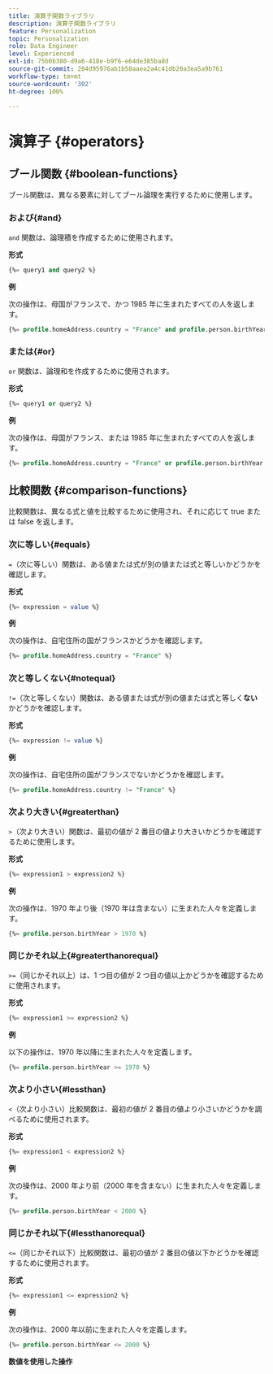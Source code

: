 ```yaml
---
title: 演算子関数ライブラリ
description: 演算子関数ライブラリ
feature: Personalization
topic: Personalization
role: Data Engineer
level: Experienced
exl-id: 75b0b380-d9a6-418e-b9f6-e64de385ba8d
source-git-commit: 284d95976ab1b58aaea2a4c41db20a3ea5a9b761
workflow-type: tm+mt
source-wordcount: '302'
ht-degree: 100%

---
```


# 演算子 {#operators}

## ブール関数 {#boolean-functions}

ブール関数は、異なる要素に対してブール論理を実行するために使用します。

### および{#and}

`and` 関数は、論理積を作成するために使用されます。

**形式**

```sql
{%= query1 and query2 %}
```

**例**

次の操作は、母国がフランスで、かつ 1985 年に生まれたすべての人を返します。

```sql
{%= profile.homeAddress.country = "France" and profile.person.birthYear = 1985 %}
```

### または{#or}

`or` 関数は、論理和を作成するために使用されます。

**形式**

```sql
{%= query1 or query2 %}
```

**例**

次の操作は、母国がフランス、または 1985 年に生まれたすべての人を返します。

```sql
{%= profile.homeAddress.country = "France" or profile.person.birthYear = 1985 %}
```

<!--
## Not{#not}

The `not` (or `!`) function is used to create a logical negation.

**Format**

```sql
not ({QUERY})
!({QUERY})
```

**Example**

The following operation will return all people who do not have their home country as Canada.

```sql
not (homeAddress.countryISO = "CA")
```
-->

## 比較関数 {#comparison-functions}

比較関数は、異なる式と値を比較するために使用され、それに応じて true または false を返します。

### 次に等しい{#equals}

`=`（次に等しい）関数は、ある値または式が別の値または式と等しいかどうかを確認します。

**形式**

```sql
{%= expression = value %}
```

**例**

次の操作は、自宅住所の国がフランスかどうかを確認します。

```sql
{%= profile.homeAddress.country = "France" %}
```

### 次と等しくない{#notequal}

`!=`（次と等しくない）関数は、ある値または式が別の値または式と等しく&#x200B;**ない**&#x200B;かどうかを確認します。

**形式**

```sql
{%= expression != value %}
```

**例**

次の操作は、自宅住所の国がフランスでないかどうかを確認します。

```sql
{%= profile.homeAddress.country != "France" %}
```

### 次より大きい{#greaterthan}

`>`（次より大きい）関数は、最初の値が 2 番目の値より大きいかどうかを確認するために使用します。

**形式**

```sql
{%= expression1 > expression2 %}
```

**例**

次の操作は、1970 年より後（1970 年は含まない）に生まれた人々を定義します。

```sql
{%= profile.person.birthYear > 1970 %}
```

### 同じかそれ以上{#greaterthanorequal}

`>=`（同じかそれ以上）は、1 つ目の値が 2 つ目の値以上かどうかを確認するために使用されます。

**形式**

```sql
{%= expression1 >= expression2 %}
```

**例**

以下の操作は、1970 年以降に生まれた人々を定義します。

```sql
{%= profile.person.birthYear >= 1970 %}
```

### 次より小さい{#lessthan}

`<`（次より小さい）比較関数は、最初の値が 2 番目の値より小さいかどうかを調べるために使用されます。

**形式**

```sql
{%= expression1 < expression2 %}
```

**例**

次の操作は、2000 年より前（2000 年を含まない）に生まれた人々を定義します。

```sql
{%= profile.person.birthYear < 2000 %}
```

### 同じかそれ以下{#lessthanorequal}

`<=`（同じかそれ以下）比較関数は、最初の値が 2 番目の値以下かどうかを確認するために使用されます。

**形式**

```sql
{%= expression1 <= expression2 %}
```

**例**

次の操作は、2000 年以前に生まれた人々を定義します。

```sql
{%= profile.person.birthYear <= 2000 %}
```

**数値を使用した操作**

